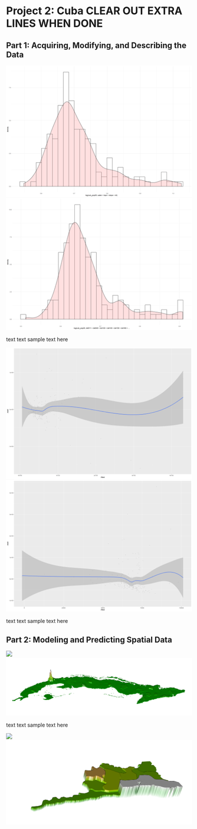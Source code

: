 # Project 2: Cuba CLEAR OUT EXTRA LINES WHEN DONE

## Part 1: Acquiring, Modifying, and Describing the Data
![](project2_combinedhisto_1.png)
![](project2_combinedhisto_2.png)

text text sample text here

![](project2_linmod_1.png)
![](project2_linmod_2.png)

text text sample text here

## Part 2: Modeling and Predicting Spatial Data
![](Cuba_mapview2.png)
![](Cuba_rastervis.png)

text text sample text here

![](Santiago_de_Cuba_adm1_mapview.png)
![](Santiago_de_cuba_adm1_rastervis.png)

























































































































































































